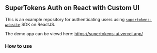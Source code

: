 ## SuperTokens Auth on React with Custom UI

This is an example repository for authenticating users using [`supertokens-website`](https://github.com/supertokens/supertokens-website) SDK on ReactJS.

The demo app can be viewd here: https://supertokens-ui.vercel.app/

### How to use
